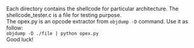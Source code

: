 Each directory contains the shellcode for particular architecture.
The shellcode_tester.c is a file for testing purpose.  
The opex.py is an opcode extractor from `objdump -D` command. Use it as follow:  
`objdump -D ./file | python opex.py`  
Good luck!

